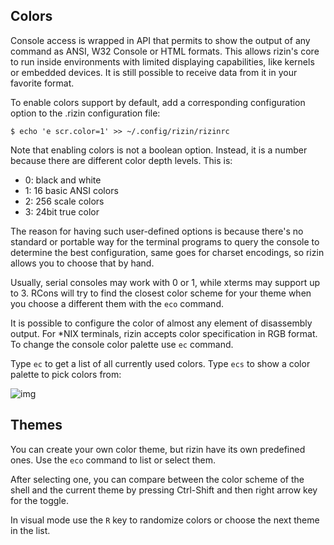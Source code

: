 ## Colors

Console access is wrapped in API that permits to show the output of any command as ANSI, W32 Console or HTML formats. This allows rizin's core to run inside environments with limited displaying capabilities, like kernels or embedded devices. It is still possible to receive data from it in your favorite format.

To enable colors support by default, add a corresponding configuration option to the .rizin configuration file:
```
$ echo 'e scr.color=1' >> ~/.config/rizin/rizinrc
```
Note that enabling colors is not a boolean option. Instead, it is a number because there are different color depth levels. This is:

* 0: black and white
* 1: 16 basic ANSI colors
* 2: 256 scale colors
* 3: 24bit true color

The reason for having such user-defined options is because there's no standard or portable way for the terminal programs to query the console to determine the best configuration, same goes for charset encodings, so rizin allows you to choose that by hand.

Usually, serial consoles may work with 0 or 1, while xterms may support up to 3. RCons will try to find the closest color scheme for your theme when you choose a different them with the `eco` command.

It is possible to configure the color of almost any element of disassembly output. For *NIX terminals, rizin accepts color specification in RGB format. To change the console color palette use `ec` command.

Type `ec` to get a list of all currently used colors. Type `ecs` to show a color palette to pick colors from:

![img](rzpal.png)

## Themes

You can create your own color theme, but rizin have its own predefined ones. Use the `eco` command to list or select them.

After selecting one, you can compare between the color scheme of the shell and the current theme by pressing Ctrl-Shift and then right arrow key for the toggle.

In visual mode use the `R` key to randomize colors or choose the next theme in the list.
